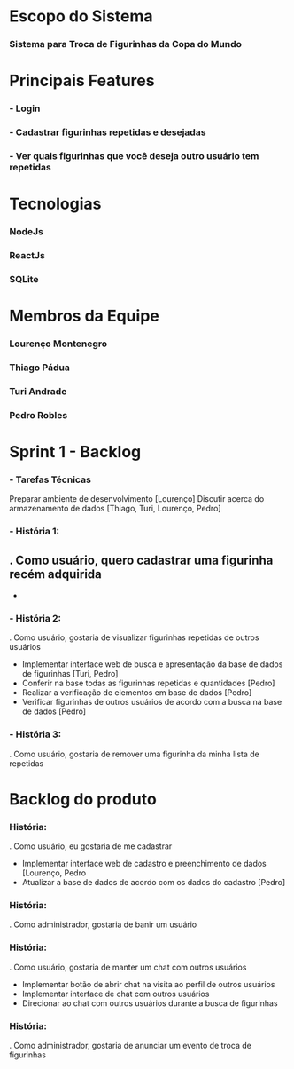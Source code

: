 # Escopo do Sistema
### Sistema para Troca de Figurinhas da Copa do Mundo

# Principais Features
 ### - Login
 ### - Cadastrar figurinhas repetidas e desejadas
 ### - Ver quais figurinhas que você deseja outro usuário tem repetidas
 
# Tecnologias
### NodeJs
### ReactJs
### SQLite

# Membros da Equipe
### Lourenço Montenegro
### Thiago Pádua
### Turi Andrade
### Pedro Robles

# Sprint 1 - Backlog
### - Tarefas Técnicas
Preparar ambiente de desenvolvimento [Lourenço]
Discutir acerca do armazenamento de dados [Thiago, Turi, Lourenço, Pedro]

### - História 1:
. Como usuário, quero cadastrar uma figurinha recém adquirida 
  - 
  -

### - História 2:
. Como usuário, gostaria de visualizar figurinhas repetidas de outros usuários
  - Implementar interface web de busca e apresentação da base de dados de figurinhas [Turi, Pedro]
  - Conferir na base todas as figurinhas repetidas e quantidades [Pedro]
  - Realizar a verificação de elementos em base de dados [Pedro]
  - Verificar figurinhas de outros usuários de acordo com a busca na base de dados [Pedro]

### - História 3:
. Como usuário, gostaria de remover uma figurinha da minha lista de repetidas

# Backlog do produto
### História:
. Como usuário, eu gostaria de me cadastrar
  - Implementar interface web de cadastro e preenchimento de dados [Lourenço, Pedro
  - Atualizar a base de dados de acordo com os dados do cadastro [Pedro]

### História:
. Como administrador, gostaria de banir um usuário

### História:
. Como usuário, gostaria de manter um chat com outros usuários
  - Implementar botão de abrir chat na visita ao perfil de outros usuários
  - Implementar interface de chat com outros usuários
  - Direcionar ao chat com outros usuários durante a busca de figurinhas

### História:
. Como administrador, gostaria de anunciar um evento de troca de figurinhas
